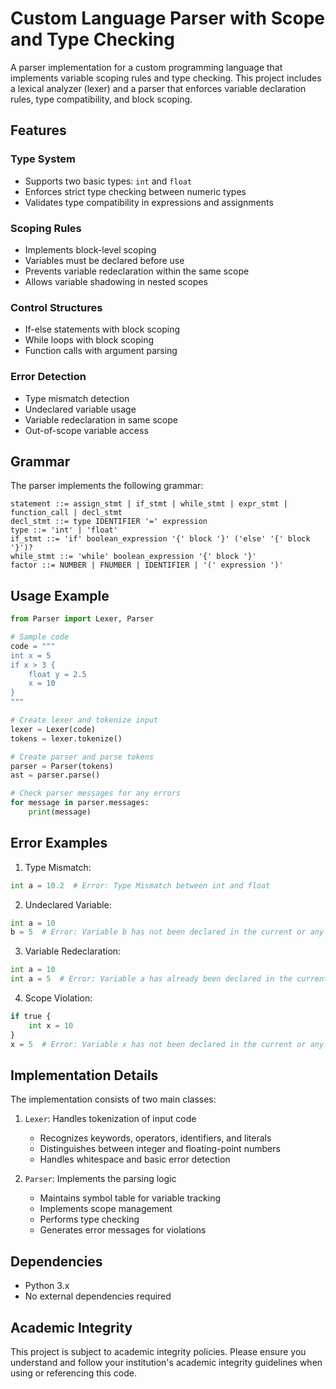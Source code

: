 # Custom Language Parser with Scope and Type Checking

A parser implementation for a custom programming language that implements variable scoping rules and type checking. This project includes a lexical analyzer (lexer) and a parser that enforces variable declaration rules, type compatibility, and block scoping.

## Features

### Type System
- Supports two basic types: `int` and `float`
- Enforces strict type checking between numeric types
- Validates type compatibility in expressions and assignments

### Scoping Rules
- Implements block-level scoping
- Variables must be declared before use
- Prevents variable redeclaration within the same scope
- Allows variable shadowing in nested scopes

### Control Structures
- If-else statements with block scoping
- While loops with block scoping
- Function calls with argument parsing

### Error Detection
- Type mismatch detection
- Undeclared variable usage
- Variable redeclaration in same scope
- Out-of-scope variable access

## Grammar

The parser implements the following grammar:

```
statement ::= assign_stmt | if_stmt | while_stmt | expr_stmt | function_call | decl_stmt
decl_stmt ::= type IDENTIFIER '=' expression
type ::= 'int' | 'float'
if_stmt ::= 'if' boolean_expression '{' block '}' ('else' '{' block '}')?
while_stmt ::= 'while' boolean_expression '{' block '}'
factor ::= NUMBER | FNUMBER | IDENTIFIER | '(' expression ')'
```

## Usage Example

```python
from Parser import Lexer, Parser

# Sample code
code = """
int x = 5
if x > 3 {
    float y = 2.5
    x = 10
}
"""

# Create lexer and tokenize input
lexer = Lexer(code)
tokens = lexer.tokenize()

# Create parser and parse tokens
parser = Parser(tokens)
ast = parser.parse()

# Check parser messages for any errors
for message in parser.messages:
    print(message)
```

## Error Examples

1. Type Mismatch:
```python
int a = 10.2  # Error: Type Mismatch between int and float
```

2. Undeclared Variable:
```python
int a = 10
b = 5  # Error: Variable b has not been declared in the current or any enclosing scopes
```

3. Variable Redeclaration:
```python
int a = 10
int a = 5  # Error: Variable a has already been declared in the current scope
```

4. Scope Violation:
```python
if true {
    int x = 10
}
x = 5  # Error: Variable x has not been declared in the current or any enclosing scopes
```

## Implementation Details

The implementation consists of two main classes:

1. `Lexer`: Handles tokenization of input code
   - Recognizes keywords, operators, identifiers, and literals
   - Distinguishes between integer and floating-point numbers
   - Handles whitespace and basic error detection

2. `Parser`: Implements the parsing logic
   - Maintains symbol table for variable tracking
   - Implements scope management
   - Performs type checking
   - Generates error messages for violations

## Dependencies

- Python 3.x
- No external dependencies required

## Academic Integrity

This project is subject to academic integrity policies. Please ensure you understand and follow your institution's academic integrity guidelines when using or referencing this code.
